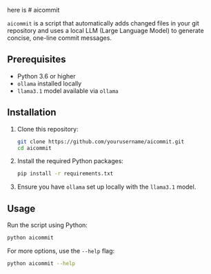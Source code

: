 here is # aicommit

`aicommit` is a script that automatically adds changed files in your git repository and uses a local LLM (Large Language Model) to generate concise, one-line commit messages.

## Prerequisites

- Python 3.6 or higher
- `ollama` installed locally
- `llama3.1` model available via `ollama`

## Installation

1. Clone this repository:
   ```bash
   git clone https://github.com/yourusername/aicommit.git
   cd aicommit
   ```

2. Install the required Python packages:
   ```bash
   pip install -r requirements.txt
   ```

3. Ensure you have `ollama` set up locally with the `llama3.1` model.

## Usage

Run the script using Python:
```bash
python aicommit
```

For more options, use the `--help` flag:
```bash
python aicommit --help
```
